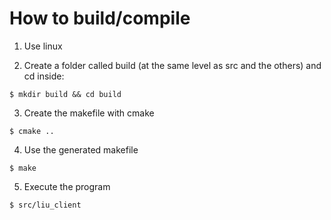 # How to build/compile

1. Use linux

2. Create a folder called build (at the same level as src and the others) and cd inside:
```
$ mkdir build && cd build
```
3. Create the makefile with cmake
```
$ cmake ..
```

4. Use the generated makefile
```
$ make
```
5. Execute the program
```
$ src/liu_client
```

